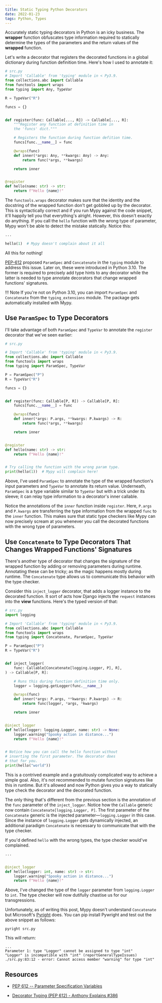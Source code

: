 ```yaml
---
title: Static Typing Python Decorators
date: 2022-01-23
tags: Python, Types
---
```


Accurately static typing decorators in Python is an icky business. The **wrapper** function obfuscates type information required to statically determine the types of the parameters and the return values of the **wrapped** function.

Let's write a decorator that registers the decorated functions in a global dictionary during function definition time. Here's how I used to annotate it:


```python
# src.py
# Import 'Callable' from 'typing' module in < Py3.9.
from collections.abc import Callable
from functools import wraps
from typing import Any, TypeVar

R = TypeVar("R")

funcs = {}


def register(func: Callable[..., R]) -> Callable[..., R]:
    """Register any function at definition time in
    the 'funcs' dict."""

    # Registers the function during function defition time.
    funcs[func.__name__] = func

    @wraps(func)
    def inner(*args: Any, **kwargs: Any) -> Any:
        return func(*args, **kwargs)

    return inner


@register
def hello(name: str) -> str:
    return f"Hello {name}!"
```

The `functools.wraps` decorator makes sure that the identity and the docstring of the wrapped function don't get gobbled up by the decorator. This is syntactically correct and if you run Mypy against the code snippet, it'll happily tell you that everything's alright. However, this doesn't exactly do anything. If you call the `hello` function with the wrong type of parameter, Mypy won't be able to detect the mistake statically. Notice this:

```python
...

hello(1)  # Mypy doesn't complain about it all
```

All this for nothing!

[PEP-612](https://www.python.org/dev/peps/pep-0612/) proposed `ParamSpec` and `Concatenate` in the `typing` module to address this issue. Later on, these were introduced in Python 3.10. The former is required to precisely add type hints to any decorator while the latter is needed to type annotate decorators that change wrapped functions' signatures.

!!! Note
    If you're not on Python 3.10, you can import `ParamSpec` and `Concatenate` from the `typing_extensions` module. The package gets automatically installed with Mypy.


## Use `ParamSpec` to Type Decorators

I'll take advantage of both `ParamSpec` and `TypeVar` to annotate the `register` decorator that we've seen earlier:

```python
# src.py

# Import 'Callable' from 'typing' module in < Py3.9.
from collections.abc import Callable
from functools import wraps
from typing import ParamSpec, TypeVar

P = ParamSpec("P")
R = TypeVar("R")

funcs = {}


def register(func: Callable[P, R]) -> Callable[P, R]:
    funcs[func.__name__] = func

    @wraps(func)
    def inner(*args: P.args, **kwargs: P.kwargs) -> R:
        return func(*args, **kwargs)

    return inner


@register
def hello(name: str) -> str:
    return f"Hello {name}!"


# Try calling the function with the wrong param type.
print(hello(1))  # Mypy will complain here!
```

Above, I've used `ParamSpec` to annotate the type of the wrapped function's input parameters and `TypeVar` to annotate its return value. Underneath, `ParamSpec` is a type variable similar to `TypeVar` but with a trick under its sleeve; it can relay type information to a decorator's inner callable.

Notice the annotations of the `inner` function inside `register`. Here, `P.args` and `P.kwargs` are transferring the type information from the wrapped `func` to the `inner` function. This makes sure that static type checkers like Mypy can now precisely scream at you whenever you call the decorated functions with the wrong type of parameters.


## Use `Concatenate` to Type Decorators That Changes Wrapped Functions' Signatures

There's another type of decorator that changes the signature of the wrapped function by adding or removing parameters during runtime. Annotating these can be tricky; as the magic happens mostly during runtime. The `Concatenate` type allows us to communicate this behavior with the type checker.

Consider this `inject_logger` decorator, that adds a logger instance to the decorated function. It sort of acts how Django injects the `request` instances into the **view** functions. Here's the typed version of that:


```python
# src.py
import logging

# Import 'Callable' from 'typing' module in < Py3.9.
from collections.abc import Callable
from functools import wraps
from typing import Concatenate, ParamSpec, TypeVar

P = ParamSpec("P")
R = TypeVar("R")


def inject_logger(
    func: Callable[Concatenate[logging.Logger, P], R],
) -> Callable[P, R]:

    # Runs this during function definition time only.
    logger = logging.getLogger(func.__name__)

    @wraps(func)
    def inner(*args: P.args, **kwargs: P.kwargs) -> R:
        return func(logger, *args, *kwargs)

    return inner


@inject_logger
def hello(logger: logging.Logger, name: str) -> None:
    logger.warning("Spooky action in distance...")
    return f"Hello {name}!"


# Notice how you can call the hello function without
# inserting the first parameter. The decorator does
# that for you.
print(hello("world"))
```

This is a contrived example and a gratuitously complicated way to achieve a simple goal. Also, it's not recommended to mutate function signatures like this in runtime. But it's allowed and now Python gives you a way to statically type check the decorator and the decorated function.

The only thing that's different from the previous section is the annotation of the `func` parameter of the `inject_logger`. Notice how the `Callable` generic now contain `Concatenate[logging.Logger, P]`. The first parameter of the `Concatenate` generic is the injected parameter—`logging.Logger` in this case. Since the instance of `logging.Logger` gets dynamically injected, an additional paradigm `Concatenate` is necessary to communicate that with the type checker.

If you'd defined `hello` with the wrong types, the type checker would've complained.

```python
...


@inject_logger
def hello(logger: int, name: str) -> str:
    logger.warning("Spooky action in distance...")
    return f"Hello {name}!"
```

Above, I've changed the type of the `logger` parameter from `logging.Logger` to `int`. The type checker will now dutifully chastise us for our transgressions.

Unfortunately, as of writing this post, Mypy doesn't understand `Concatenate` but Microsoft's [Pyright](https://github.com/microsoft/pyright) does. You can pip install Pywright and test out the above snippet as follows:

```
pyright src.py
```

This will return:

```
...
Parameter 1: type "Logger" cannot be assigned to type "int"
"Logger" is incompatible with "int" (reportGeneralTypeIssues)
./src.py:83:12 - error: Cannot access member "warning" for type "int"
```


## Resources

* [PEP 612 -- Parameter Specification Variables](https://www.python.org/dev/peps/pep-0612/)

* [Decorator Typing (PEP 612) - Anthony Explains #386](https://www.youtube.com/watch?v=fwZoxWyMGM8)
